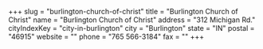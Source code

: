 +++
slug = "burlington-church-of-christ"
title = "Burlington Church of Christ"
name = "Burlington Church of Christ"
address = "312 Michigan Rd."
cityIndexKey = "city-in-burlington"
city = "Burlington"
state = "IN"
postal = "46915"
website = ""
phone = "765 566-3184"
fax = ""
+++
